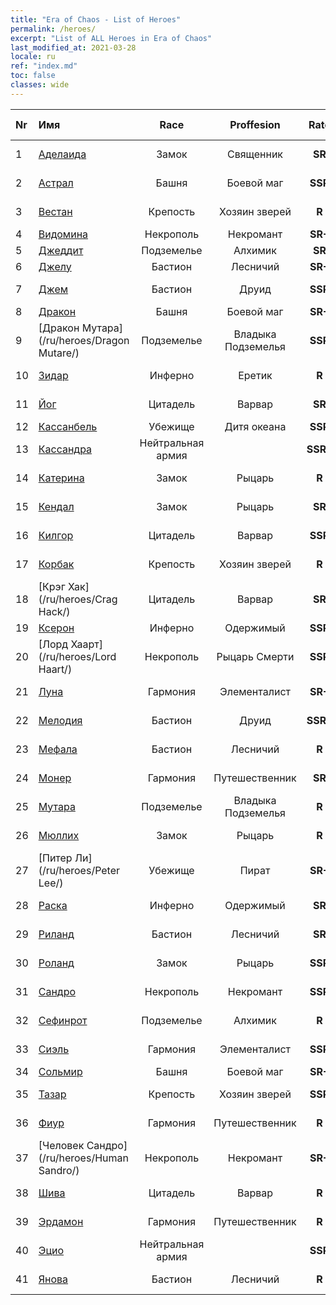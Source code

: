 ```yaml
---
title: "Era of Chaos - List of Heroes"
permalink: /heroes/
excerpt: "List of ALL Heroes in Era of Chaos"
last_modified_at: 2021-03-28
locale: ru
ref: "index.md"
toc: false
classes: wide
---
```

  | Nr |    Имя    |  Race   |  Proffesion   |  Rate  |    Specialty     | User Rate  | 
  |:---|:-----------|:-------:|:-------------:|:------:|:-----------------|:----:|
  | 1 | [Аделаида](/ru/heroes/Adelaide/) | Замок | Священник | **SR** |  Кольцо холода | R+ |
  | 2 | [Астрал](/ru/heroes/Astral/) | Башня | Боевой маг | **SSR** |  Увеличение магии | SSR |
  | 3 | [Вестан](/ru/heroes/Wystan/) | Крепость | Хозяин зверей | **R** |  Болотный охотник | R |
  | 4 | [Видомина](/ru/heroes/Vidomina/) | Некрополь | Некромант | **SR+** |  Некромант | R |
  | 5 | [Джеддит](/ru/heroes/Jeddite/) | Подземелье | Алхимик | **SR** |  Цикл жизни | SR |
  | 6 | [Джелу](/ru/heroes/Gelu/) | Бастион | Лесничий | **SR+** |  Снайпер | SR+ |
  | 7 | [Джем](/ru/heroes/Gem/) | Бастион | Друид | **SSR** |  Природное исцеление | SSR |
  | 8 | [Дракон](/ru/heroes/Dracon/) | Башня | Боевой маг | **SR+** |  Колдуны | R |
  | 9 | [Дракон Мутара](/ru/heroes/Dragon Mutare/) | Подземелье | Владыка Подземелья | **SSR** |  Пробуждение дракона | SSR |
  | 10 | [Зидар](/ru/heroes/Zydar/) | Инферно | Еретик | **R** |  Призыв Инферно | R |
  | 11 | [Йог](/ru/heroes/Yog/) | Цитадель | Варвар | **SR** |  Разъяренные циклопы | SR |
  | 12 | [Кассанбель](/ru/heroes/Cassanbel/) | Убежище | Дитя океана | **SSR** |  Песнь океана | SSR |
  | 13 | [Кассандра](/ru/heroes/Kassandra/) | Нейтральная армия |  | **SSR-** |  Армия спартанцев | R |
  | 14 | [Катерина](/ru/heroes/Catherine/) | Замок | Рыцарь | **R** |  Железные крестоносцы | R |
  | 15 | [Кендал](/ru/heroes/Kendal/) | Замок | Рыцарь | **SR** |  Мастер тактики | R |
  | 16 | [Килгор](/ru/heroes/Kilgor/) | Цитадель | Варвар | **SSR** |  Боевое чудище | SSR |
  | 17 | [Корбак](/ru/heroes/Korbac/) | Крепость | Хозяин зверей | **R** |  Змей в воздухе | R |
  | 18 | [Крэг Хак](/ru/heroes/Crag Hack/) | Цитадель | Варвар | **SR** |  Наступление | R+ |
  | 19 | [Ксерон](/ru/heroes/Xeron/) | Инферно | Одержимый | **SSR** |  Архидьявол | SSR |
  | 20 | [Лорд Хаарт](/ru/heroes/Lord Haart/) | Некрополь | Рыцарь Смерти | **SSR** |  Рыцарь Смерти | SR- |
  | 21 | [Луна](/ru/heroes/Luna/) | Гармония | Элементалист | **SR+** |  Стена Инферно | R |
  | 22 | [Мелодия](/ru/heroes/Melodia/) | Бастион | Друид | **SSR-** |  Счастливая судьба | R |
  | 23 | [Мефала](/ru/heroes/Mephala/) | Бастион | Лесничий | **R** |  Абсолютная защита | R |
  | 24 | [Монер](/ru/heroes/Monere/) | Гармония | Путешественник | **SR** |  Элементаль Мысли | R |
  | 25 | [Мутара](/ru/heroes/Mutare/) | Подземелье | Владыка Подземелья | **R** |  Подземелье безумия | R |
  | 26 | [Мюллих](/ru/heroes/Mullich/) | Замок | Рыцарь | **R** |  Штурмовая атака | R+ |
  | 27 | [Питер Ли](/ru/heroes/Peter Lee/) | Убежище | Пират | **SR+** |  Поднятый парус | R+ |
  | 28 | [Раска](/ru/heroes/Rashka/) | Инферно | Одержимый | **SR** |  Повелители Огня | R |
  | 29 | [Риланд](/ru/heroes/Ryland/) | Бастион | Лесничий | **SR** |  Дендроид-страж | R |
  | 30 | [Роланд](/ru/heroes/Roland/) | Замок | Рыцарь | **SSR** |  Повышение боевого духа | SR+ |
  | 31 | [Сандро](/ru/heroes/Sandro/) | Некрополь | Некромант | **SSR** |  Падение тьмы | SSR |
  | 32 | [Сефинрот](/ru/heroes/Sephinroth/) | Подземелье | Алхимик | **R** |  Кристальный взгляд | R |
  | 33 | [Сиэль](/ru/heroes/Ciele/) | Гармония | Элементалист | **SSR** |  Резонанс стихий | SSR |
  | 34 | [Сольмир](/ru/heroes/Solmyr/) | Башня | Боевой маг | **SR+** |  Цепь молний | SR |
  | 35 | [Тазар](/ru/heroes/Tazar/) | Крепость | Хозяин зверей | **SSR** |  Кровавая ярость | SR |
  | 36 | [Фиур](/ru/heroes/Fiur/) | Гармония | Путешественник | **R** |  Элементаль Огня | R |
  | 37 | [Человек Сандро](/ru/heroes/Human Sandro/) | Некрополь | Некромант | **SR+** |  Бессмертная душа | SR |
  | 38 | [Шива](/ru/heroes/Shiva/) | Цитадель | Варвар | **R** |  Вестники бури | R |
  | 39 | [Эрдамон](/ru/heroes/Erdamon/) | Гармония | Путешественник | **R** |  Король камней | R |
  | 40 | [Эцио](/ru/heroes/Ezio/) | Нейтральная армия |  | **SSR** |  Братство | R+ |
  | 41 | [Янова](/ru/heroes/Jenova/) | Бастион | Лесничий | **R** |  Дева единорога | R |

